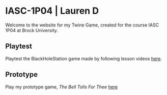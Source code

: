 # IASC-1P04 | Lauren D
Welcome to the website for my Twine Game, created for the course IASC 1P04 at Brock University.

## Playtest

Playtest the BlackHoleStation game made by following lesson videos [here]().

## Prototype

Play my prototype game, _The Bell Tolls For Thee_ [here](prototype/TheBellTollsForThee_Oct_28th_2021_Prototype_Final_Build.html)
